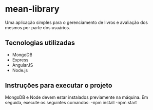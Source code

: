 # mean-library

Uma aplicação simples para o gerenciamento de livros e avaliação dos mesmos por parte dos usuários.

## Tecnologias utilizadas
- MongoDB
- Express
- AngularJS
- Node.js


## Instruções para executar o projeto
MongoDB e Node devem estar instalados previamente na máquina. Em seguida, execute os seguintes comandos:
-npm install
-npm start




